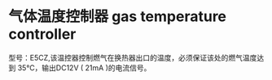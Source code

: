 # 气体温度控制器 gas temperature controller
型号：E5CZ,该温控器控制燃气在换热器出口的温度，必须保证该处的燃气温度达到 35℃，输出DC12V ( 21mA )的电流信号。

